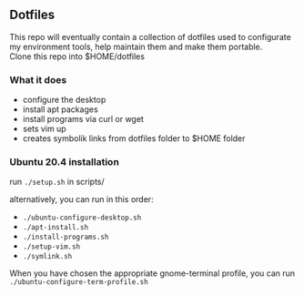 ## Dotfiles  

This repo will eventually contain a collection of dotfiles used to configurate my environment tools, help maintain them and make them portable.  
Clone this repo into $HOME/dotfiles
### What it does
- configure the desktop  
- install apt packages  
- install programs via curl or wget  
- sets vim up  
- creates symbolik links from dotfiles folder to $HOME folder
### Ubuntu 20.4 installation
run `./setup.sh` in scripts/

alternatively, you can run in this order:

- `./ubuntu-configure-desktop.sh`
- `./apt-install.sh`
- `./install-programs.sh`
- `./setup-vim.sh`
- `./symlink.sh`

When you have chosen the appropriate gnome-terminal profile, you can run  
`./ubuntu-configure-term-profile.sh`
